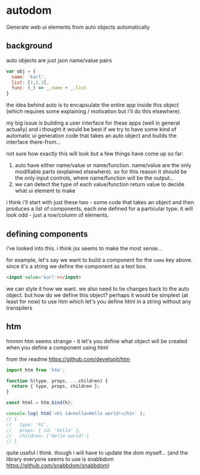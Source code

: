 # autodom
Generate web ui elements from auto objects automatically

## background

auto objects are just json name/value pairs

```js
var obj = {
  name: 'karl',
  list: [1,2,3],
  func: (_) => _.name + _.list
}
```

the idea behind auto is to encapsulate the entire app inside this object
(which requires some explaining / motivation but i'll do this elsewhere).

my big issue is building a user interface for these apps (well in general
actually) and i thought it would be best if we try to have some kind of
automatic ui generation code that takes an auto object and builds the
interface there-from...

not sure how exactly this will look but a few things have come up so far:

1. auto have either name/value or name/function. name/value are the only modifiable parts (explained elsewhere).
so for this reason it should be the only input controls, where name/function will be the output...
2. we can detect the type of each value/function return value to decide what ui element to make

i think i'll start with just these two - some code that takes an object and then
produces a list of components, each one defined for a particular type. it will
look odd - just a row/column of elements.

## defining components

i've looked into this. i think jsx seems to make the most sense...

for example, let's say we want to build a component for the `name` key
above. since it's a string we define the component as a text box.

```html
<input value='karl'></input>
```

we can style it how we want. we also need to tie changes back to
the auto object. but how do we define this object? perhaps it
would be simplest (at least for now) to use htm which let's you
define html in a string without any transpilers

## htm

hmmm htm seems strange - it let's you define what object will
be created when you define a component using html

from the readme https://github.com/developit/htm

```js
import htm from 'htm';

function h(type, props, ...children) {
  return { type, props, children };
}

const html = htm.bind(h);

console.log( html`<h1 id=hello>Hello world!</h1>` );
// {
//   type: 'h1',
//   props: { id: 'hello' },
//   children: ['Hello world!']
// }
```

quite useful i think. though i will have to update
the dom myself... (and the library everyone seems
to use is snabbdom https://github.com/snabbdom/snabbdom)
